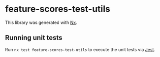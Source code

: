 # feature-scores-test-utils

This library was generated with [Nx](https://nx.dev).

## Running unit tests

Run `nx test feature-scores-test-utils` to execute the unit tests via [Jest](https://jestjs.io).
